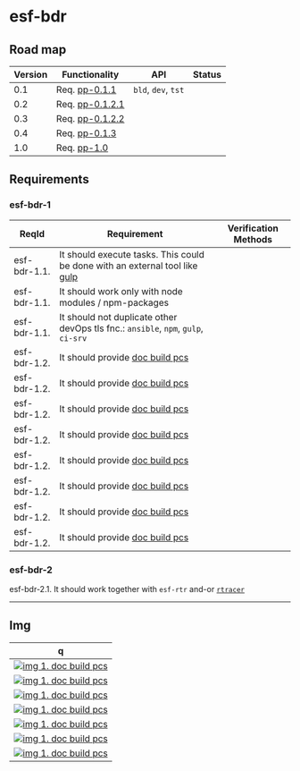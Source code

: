 # esf-bdr

## Road map

Version | Functionality                 | API                 | Status
------- | ----------------------------- | ------------------- | ------
0.1     | Req. [pp-0.1.1](pp-0.1.1)     | `bld`, `dev`, `tst` |
0.2     | Req. [pp-0.1.2.1](pp-0.1.2.1) |                     |
0.3     | Req. [pp-0.1.2.2](pp-0.1.2.2) |                     |
0.4     | Req. [pp-0.1.3](pp-0.1.3)     |                     |
1.0     | Req. [pp-1.0](pp-1.0)         |                     |


## Requirements

### esf-bdr-1
| ReqId        | Requirement                                                                                      | Verification Methods |
| ---          | ---                                                                                              | ---                  |
| esf-bdr-1.1. | It should execute tasks. This could be done with an external tool like [gulp](http://gulpjs.com) |                      |
| esf-bdr-1.1. | It should work only with node modules / npm-packages                                             |                      |
| esf-bdr-1.1. | It should not duplicate other devOps tls fnc.: `ansible`, `npm`, `gulp`, `ci-srv`                |                      |
| esf-bdr-1.2. | It should provide [doc build pcs](#img1)                                                         |                      |
| esf-bdr-1.2. | It should provide [doc build pcs](#img1)                                                         |                      |
| esf-bdr-1.2. | It should provide [doc build pcs](#img1)                                                         |                      |
| esf-bdr-1.2. | It should provide [doc build pcs](#img1)                                                         |                      |
| esf-bdr-1.2. | It should provide [doc build pcs](#img1)                                                         |                      |
| esf-bdr-1.2. | It should provide [doc build pcs](#img1)                                                         |                      |
| esf-bdr-1.2. | It should provide [doc build pcs](#img1)                                                         |                      |
| esf-bdr-1.2. | It should provide [doc build pcs](#img1)                                                         |                      |

### esf-bdr-2
esf-bdr-2.1. It should work together with `esf-rtr` and-or [`rtracer`](https://github.com/bondden/rtracer)
 
---

## Img
| q                                                                                                                             |
| :---:                                                                                                                         |
| <a id="img1"></a> [![img 1. doc build pcs ](eng/mdl/uml/bdr/atf/uc.svg  "img 1. doc build pcs")](eng/mdl/uml/bdr/atf/uc.svg ) |
| <a id="img2"></a> [![img 1. doc build pcs ](eng/mdl/uml/bdr/atf/doc.svg "img 1. doc build pcs")](eng/mdl/uml/bdr/atf/doc.svg) |
| <a id="img3"></a> [![img 1. doc build pcs ](eng/mdl/uml/bdr/atf/bld.svg "img 1. doc build pcs")](eng/mdl/uml/bdr/atf/bld.svg) |
| <a id="img4"></a> [![img 1. doc build pcs ](eng/mdl/uml/bdr/atf/pub.svg "img 1. doc build pcs")](eng/mdl/uml/bdr/atf/pub.svg) |
| <a id="img5"></a> [![img 1. doc build pcs ](eng/mdl/uml/bdr/atf/bta.svg "img 1. doc build pcs")](eng/mdl/uml/bdr/atf/bta.svg) |
| <a id="img6"></a> [![img 1. doc build pcs ](eng/mdl/uml/bdr/atf/prd.svg "img 1. doc build pcs")](eng/mdl/uml/bdr/atf/prd.svg) |
| <a id="img7"></a> [![img 1. doc build pcs ](eng/mdl/uml/bdr/atf/prd.svg "img 1. doc build pcs")](eng/mdl/uml/bdr/atf/prd.svg) |
